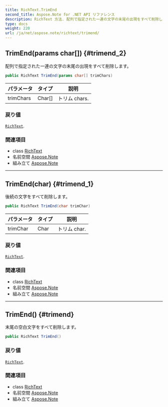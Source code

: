 ```yaml
---
title: RichText.TrimEnd
second_title: Aspose.Note for .NET API リファレンス
description: RichText 方法. 配列で指定された一連の文字の末尾の出現をすべて削除します
type: docs
weight: 220
url: /ja/net/aspose.note/richtext/trimend/
---
```

## TrimEnd(params char[]) {#trimend_2}

配列で指定された一連の文字の末尾の出現をすべて削除します。

```csharp
public RichText TrimEnd(params char[] trimChars)
```

| パラメータ | タイプ | 説明 |
| --- | --- | --- |
| trimChars | Char[] | トリム chars. |

### 戻り値

[`RichText`](../).

### 関連項目

* class [RichText](../)
* 名前空間 [Aspose.Note](../../richtext/)
* 組み立て [Aspose.Note](../../../)

---

## TrimEnd(char) {#trimend_1}

後続の文字をすべて削除します。

```csharp
public RichText TrimEnd(char trimChar)
```

| パラメータ | タイプ | 説明 |
| --- | --- | --- |
| trimChar | Char | トリム char. |

### 戻り値

[`RichText`](../).

### 関連項目

* class [RichText](../)
* 名前空間 [Aspose.Note](../../richtext/)
* 組み立て [Aspose.Note](../../../)

---

## TrimEnd() {#trimend}

末尾の空白文字をすべて削除します。

```csharp
public RichText TrimEnd()
```

### 戻り値

[`RichText`](../).

### 関連項目

* class [RichText](../)
* 名前空間 [Aspose.Note](../../richtext/)
* 組み立て [Aspose.Note](../../../)


